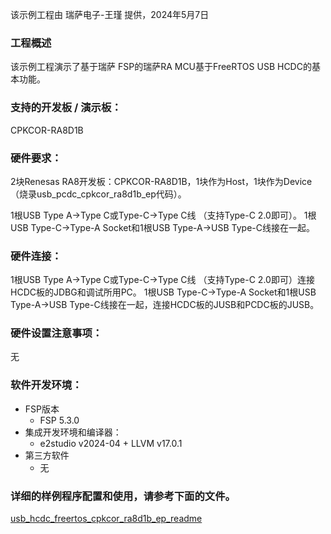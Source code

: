 该示例工程由 瑞萨电子-王瑾 提供，2024年5月7日

### 工程概述

该示例工程演示了基于瑞萨 FSP的瑞萨RA MCU基于FreeRTOS USB HCDC的基本功能。

### 支持的开发板 / 演示板：

CPKCOR-RA8D1B
   
### 硬件要求：

2块Renesas RA8开发板：CPKCOR-RA8D1B，1块作为Host，1块作为Device（烧录usb_pcdc_cpkcor_ra8d1b_ep代码）。

1根USB Type A->Type C或Type-C->Type C线 （支持Type-C 2.0即可）。
1根USB Type-C->Type-A Socket和1根USB Type-A->USB Type-C线接在一起。

### 硬件连接：

1根USB Type A->Type C或Type-C->Type C线 （支持Type-C 2.0即可）连接HCDC板的JDBG和调试所用PC。
1根USB Type-C->Type-A Socket和1根USB Type-A->USB Type-C线接在一起，连接HCDC板的JUSB和PCDC板的JUSB。

### 硬件设置注意事项：

无

### 软件开发环境：
   
* FSP版本
  * FSP 5.3.0
* 集成开发环境和编译器：
  * e2studio v2024-04 + LLVM v17.0.1
* 第三方软件
  * 无 
	   

### 详细的样例程序配置和使用，请参考下面的文件。

[usb_hcdc_freertos_cpkcor_ra8d1b_ep_readme](usb_hcdc_freertos_cpkcor_ra8d1b_ep_readme.md)
